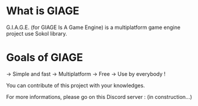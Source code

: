 # What is GIAGE

G.I.A.G.E. (for GIAGE Is A Game Engine) is a multiplatform game engine project use Sokol library.

# Goals of GIAGE

-> Simple and fast
-> Multiplatform
-> Free
-> Use by everybody !

You can contribute of this project with your knowledges.

For more informations, please go on this Discord server : (in construction...)